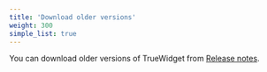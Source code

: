 ```yaml
---
title: 'Download older versions'
weight: 300
simple_list: true
---
```


You can download older versions of TrueWidget from [Release notes](/docs/releasenotes/).
